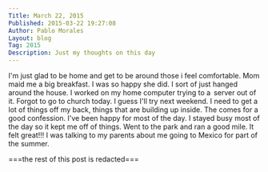 ```yaml
---
Title: March 22, 2015
Published: 2015-03-22 19:27:08
Author: Pablo Morales
Layout: blog
Tag: 2015
Description: Just my thoughts on this day
---
```

I'm just glad to be home and get to be around those i feel comfortable. Mom maid me a big breakfast. I was so happy she did. I sort of just hanged around the house. I worked on my home computer trying to a  server out of it. Forgot to go to church today. I guess I'll try next weekend. I need to get a lot of things off my back, things that are building up inside. The comes for a good confession. I've been happy for most of the day. I stayed busy most of the day so it kept me off of things. Went to the park and ran a good mile. It felt great!!! I was talking to my parents about me going to Mexico for part of the summer.

===the rest of this post is redacted===
